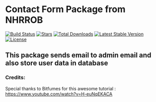 # Contact Form Package from NHRROB

<p align="left">
<a href="https://travis-ci.org/nhrrob/contact"><img src="https://travis-ci.org/nhrrob/contact.svg" alt="Build Status"></a>
<a href="https://github.com/nhrrob/contact-package/stargazers"><img src="https://img.shields.io/github/stars/nhrrob/contact-package?style=flat-square" alt="Stars"></a>
<a href="https://packagist.org/packages/nhrrob/contact"><img src="https://img.shields.io/packagist/dt/nhrrob/contact.svg?style=flat-square" alt="Total Downloads"></a>
<a href="https://packagist.org/packages/nhrrob/contact"><img src="https://img.shields.io/packagist/v/nhrrob/contact" alt="Latest Stable Version"></a>
<a href="https://packagist.org/packages/nhrrob/contact"><img src="https://img.shields.io/packagist/l/nhrrob/contact" alt="License"></a>
</p>

## This package sends email to admin email and also store user data in database 

### Credits: 
Special thanks to Bitfumes for this awesome tutorial : https://www.youtube.com/watch?v=H-euNqEKACA 
